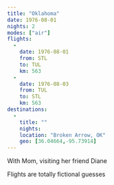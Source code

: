 ```yaml
---
title: "Oklahoma"
date: 1976-08-01
nights: 2
modes: ["air"]
flights:
  -
    date: 1976-08-01
    from: STL
    to: TUL
    km: 563
  -
    date: 1976-08-03
    from: TUL
    to: STL
    km: 563
destinations:
  -
    title: ""
    nights:
    location: "Broken Arrow, OK"
    geo: [36.04664,-95.73914]
---
```


With Mom, visiting her friend Diane

Flights are totally fictional guesses

